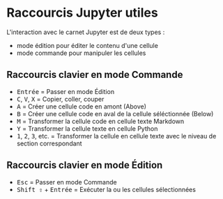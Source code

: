 # Raccourcis Jupyter utiles

L'interaction avec le carnet Jupyter est de deux types :

* mode édition pour éditer le contenu d'une cellule
* mode commande pour manipuler les cellules

## Raccourcis clavier en mode Commande

* <kbd>Entrée</kbd> = Passer en mode Édition
* <kbd>C</kbd>, <kbd>V</kbd>, <kbd>X</kbd> = Copier, coller, couper
* <kbd>A</kbd> = Créer une cellule code en amont (Above)
* <kbd>B</kbd> = Créer une cellule code en aval de la cellule séléctionnée (Below)
* <kbd>M</kbd> = Transformer la cellule code en cellule texte Markdown
* <kbd>Y</kbd> = Transformer la cellule texte en cellule Python
* <kbd>1</kbd>, <kbd>2</kbd>, <kbd>3</kbd>, etc. = Transformer la cellule en cellule texte avec le niveau de section correspondant

## Raccourcis clavier en mode Édition

* <kbd>Esc</kbd> = Passer en mode Commande
* <kbd>Shift ⇧</kbd> + <kbd>Entrée</kbd> = Exécuter la ou les cellules sélectionnées
